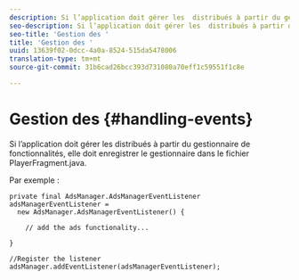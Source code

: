 ```yaml
---
description: Si l’application doit gérer les  distribués à partir du gestionnaire de fonctionnalités, elle doit enregistrer le gestionnaire dans le fichier PlayerFragment.java.
seo-description: Si l’application doit gérer les  distribués à partir du gestionnaire de fonctionnalités, elle doit enregistrer le gestionnaire dans le fichier PlayerFragment.java.
seo-title: 'Gestion des '
title: 'Gestion des '
uuid: 13639f02-0dcc-4a0a-8524-515da5478006
translation-type: tm+mt
source-git-commit: 31b6cad26bcc393d731080a70eff1c59551f1c8e

---
```



# Gestion des {#handling-events}

Si l’application doit gérer les  distribués à partir du gestionnaire de fonctionnalités, elle doit enregistrer le gestionnaire dans le fichier PlayerFragment.java.

Par exemple :

```
private final AdsManager.AdsManagerEventListener adsManagerEventListener =  
  new AdsManager.AdsManagerEventListener() { 
 
    // add the ads functionality... 
 
} 
 
//Register the listener 
adsManager.addEventListener(adsManagerEventListener);
```
